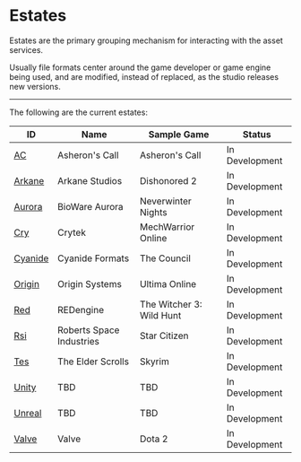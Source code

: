 Estates
===============

Estates are the primary grouping mechanism for interacting with the asset services.

Usually file formats center around the game developer or game engine being used, and are modified, instead of replaced, as the studio releases new versions.


---

The following are the current estates:

| ID                            | Name                      | Sample Game       | Status
| ---                           | ---                       | ---               | ---
| [AC](AC/Readme.md)            | Asheron's Call            | Asheron's Call    | In Development
| [Arkane](Arkane/Readme.md)    | Arkane Studios            | Dishonored 2      | In Development
| [Aurora](Aurora/Readme.md)    | BioWare Aurora            | Neverwinter Nights| In Development
| [Cry](Cry/Readme.md)          | Crytek                    | MechWarrior Online| In Development
| [Cyanide](Cyanide/Readme.md)  | Cyanide Formats           | The Council       | In Development
| [Origin](Origin/Readme.md)    | Origin Systems            | Ultima Online     | In Development
| [Red](Red/Readme.md)          | REDengine                 | The Witcher 3: Wild Hunt | In Development
| [Rsi](Rsi/Readme.md)          | Roberts Space Industries  | Star Citizen      | In Development
| [Tes](Tes/Readme.md)          | The Elder Scrolls         | Skyrim            | In Development
| [Unity](Unity/Readme.md)      | TBD                       | TBD               | In Development
| [Unreal](Unreal/Readme.md)    | TBD                       | TBD               | In Development
| [Valve](Valve/Readme.md)      | Valve                     | Dota 2            | In Development
